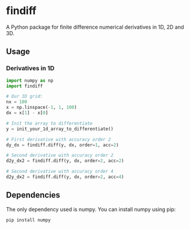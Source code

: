 # findiff
A Python package for finite difference numerical derivatives in 1D, 2D and 3D.

## Usage

### Derivatives in 1D

```python
import numpy as np
import findiff

# Our 1D grid:
nx = 100
x = np.linspace(-1, 1, 100)
dx = x[1] - x[0]

# Init the array to differentiate
y = init_your_1d_array_to_differentiate()

# First derivative with accuracy order 2
dy_dx = findiff.diff(y, dx, order=1, acc=2)

# Second derivative with accuracy order 2
d2y_dx2 = findiff.diff(y, dx, order=2, acc=2)

# Second derivative with accuracy order 4
d2y_dx2 = findiff.diff(y, dx, order=2, acc=4)
```

## Dependencies

The only dependency used is numpy. You can install numpy using pip:

```
pip install numpy
```


